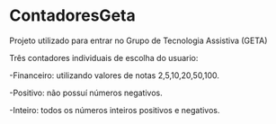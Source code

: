 # ContadoresGeta

Projeto utilizado para entrar no Grupo de Tecnologia Assistiva (GETA) 


Três contadores individuais de escolha do usuario:

-Financeiro: utilizando valores de notas 2,5,10,20,50,100.

-Positivo: não possuí números negativos.

-Inteiro: todos os números inteiros positivos e negativos.
